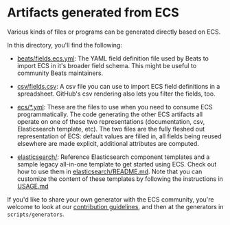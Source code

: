 # Artifacts generated from ECS

Various kinds of files or programs can be generated directly based on ECS.

In this directory, you'll find the following:

* [beats/fields.ecs.yml](beats/fields.ecs.yml): The YAML field definition file
  used by Beats to import ECS in it's broader field schema. This might be useful
  to community Beats maintainers.

* [csv/fields.csv](csv/fields.csv): A csv file you can use to import ECS field
  definitions in a spreadsheet. GitHub's csv rendering also lets you filter
  the fields, too.

* [ecs/\*.yml](ecs/): These are the files to use when you need to consume ECS
  programmatically. The code generating the other ECS artifacts all operate on one
  of these two representations (documentation, csv, Elasticsearch template, etc).
  The two files are the fully fleshed out representation of ECS:
  default values are filled in, all fields being reused elsewhere are made explicit,
  additional attributes are computed.

* [elasticsearch/](elasticsearch#readme): Reference Elasticsearch component templates
  and a sample legacy all-in-one template to get started using ECS.
  Check out how to use them in [elasticsearch/README.md](elasticsearch#readme).
  Note that you can customize the content of these templates by following the
  instructions in [USAGE.md](/USAGE.md)

If you'd like to share your own generator with the ECS community, you're welcome
to look at our [contribution guidelines](/CONTRIBUTING.md), and then at the
generators in `scripts/generators`.
